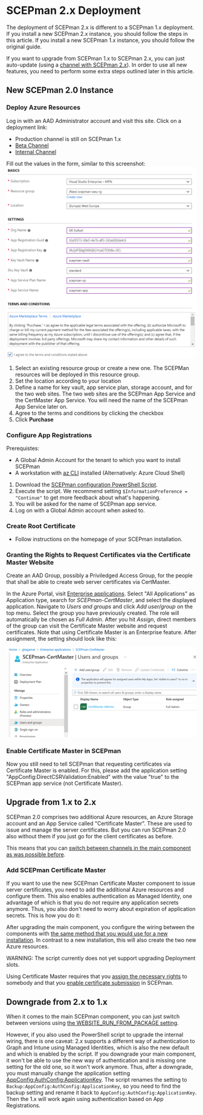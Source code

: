 # SCEPman 2.x Deployment

The deployment of SCEPman 2.x is different to a SCEPman 1.x deployment. If you install a new SCEPman 2.x instance, you should follow the steps in this article. If you install a new SCEPman 1.x instance, you should follow the original guide.

If you want to upgrade from SCEPman 1.x to SCEPman 2.x, you can just auto-update (using a [channel with SCEPman 2.x](https://docs.scepman.com/scepman-configuration/optional/application-artifacts)). In order to use all new features, you need to perform some extra steps outlined later in this article.

## New SCEPman 2.0 Instance

### Deploy Azure Resources

Log in with an AAD Administrator account and visit this site. Click on a deployment link:

- Production channel is still on SCEPman 1.x
- <a href="https://portal.azure.com/#create/Microsoft.Template/uri/https%3A%2F%2Fraw.githubusercontent.com%2Fscepman%2Finstall%2Fmaster%2Fazuredeploy-beta.json" target="_blank">Beta Channel</a>
- <a href="https://portal.azure.com/#create/Microsoft.Template/uri/https%3A%2F%2Fraw.githubusercontent.com%2Fscepman%2Finstall%2Fmaster%2Fazuredeploy-internal.json" target="_blank">Internal Channel</a>

Fill out the values in the form, similar to this screenshot:
![Screenshot](./docs/images/8.png)

1. Select an existing resource group or create a new one. The SCEPMan resources will be deployed in this resource group.
2. Set the location according to your location
3. Define a name for key vault, app service plan, storage account, and for the two web sites. The two web sites are the SCEPman App Service and the CertMaster App Service. You will need the name of the SCEPman App Service later on.
4. Agree to the terms and conditions by clicking the checkbox
5. Click **Purchase**

### Configure App Registrations

Prerequistes:
- A Global Admin Account for the tenant to which you want to install SCEPman
- A workstation with [az CLI](https://docs.microsoft.com/en-us/cli/azure/install-azure-cli) installed (Alternatively: Azure Cloud Shell)

1. Download the <a href="https://raw.githubusercontent.com/scepman/install/master/register-certmaster.ps1" target="_blank">SCEPman configuration PowerShell Script</a>.
2. Execute the script. We recommend setting `$InformationPreference = "Continue"` to get more feedback about what's happening.
3. You will be asked for the name of SCEPman app service.
4. Log on with a Global Admin account when asked to.

### Create Root Certificate

* Follow instructions on the homepage of your SCEPman installation.

### Granting the Rights to Request Certificates via the Certificate Master Website

Create an AAD Group, possibly a Priviledged Access Group, for the people that shall be able to create web server certificates via CertMaster.

In the Azure Portal, visit [Enterprise applications](https://portal.azure.com/#blade/Microsoft_AAD_IAM/StartboardApplicationsMenuBlade/AllApps/menuId/). Select "All Applications" as Application type, search for *SCEPman-CertMaster*, and select the displayed application. Navigate to *Users and groups* and click *Add user/group* on the top menu. Select the group you have previously created. The role will automatically be chosen as *Full Admin*. After you hit *Assign*, direct members of the group can visit the Certificate Master website and request certificates. Note that using Certificate Master is an Enterprise feature. After assignment, the setting should look like this:

![Screenshot](./docs/images/app-role-assignment.png)

### Enable Certificate Master in SCEPman

Now you still need to tell SCEPman that requesting certificates via Certificate Master is enabled. For this, please add the application setting "AppConfig:DirectCSRValidation:Enabled" with the value "true" to the SCEPman app service (not Certificate Master).

## Upgrade from 1.x to 2.x

SCEPman 2.0 comprises two additional Azure resources, an Azure Storage account and an App Service called "Certificate Master". These are used to issue and manage the server certificates. But you can run SCEPman 2.0 also without them if you just go for the client certificates as before.

This means that you can [switch between channels in the main component as was possible before](https://docs.scepman.com/scepman-configuration/optional/application-artifacts).

### Add SCEPman Certificate Master

If you want to use the new SCEPman Certificate Master component to issue server certificates, you need to add the additional Azure resources and configure them. This also enables authentication as Managed Identity, one advantage of which is that you do not require any application secrets anymore. Thus, you also don't need to worry about expiration of application secrets. This is how you do it:

After upgrading the main component, you configure the wiring between the components with [the same method that you would use for a new installation](#configure-app-registrations). In contrast to a new installation, this will also create the two new Azure resources.

WARNING: The script currently does not yet support upgrading Deployment slots.

Using Certificate Master requires that you [assign the necessary rights](#granting-the-rights-to-request-certificates-via-the-certificate-master-website) to somebody and that you [enable certificate submission](#enable-certificate-master-in-scepman) in SCEPman.

## Downgrade from 2.x to 1.x

When it comes to the main SCEPman component, you can just switch between versions using [the WEBSITE_RUN_FROM_PACKAGE setting](https://docs.scepman.com/scepman-configuration/optional/application-artifacts#change-artifacts).

However, if you also used the PowerShell script to upgrade the internal wiring, there is one caveat: 2.x supports a different way of authentication to Graph and Intune using Managed Identities, which is also the new default and which is enabled by the script. If you downgrade your main component, it won't be able to use the new way of authentication and is missing one setting for the old one, so it won't work anymore. Thus, after a downgrade, you must manually change the application setting [AppConfig:AuthConfig:ApplicationKey](https://docs.scepman.com/scepman-configuration/optional/application-settings/azure-ad#appconfig-authconfig-applicationkey). The script renames the setting to `Backup:AppConfig:AuthConfig:ApplicationKey`, so you need to find the backup setting and rename it back to `AppConfig:AuthConfig:ApplicationKey`. Then the 1.x will work again using authentication based on App Registrations.

